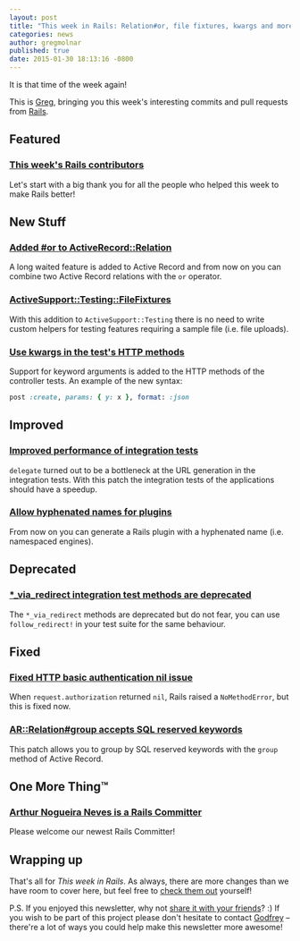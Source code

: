```yaml
---
layout: post
title: "This week in Rails: Relation#or, file fixtures, kwargs and more!"
categories: news
author: gregmolnar
published: true
date: 2015-01-30 18:13:16 -0800
---
```


It is that time of the week again!

This is [Greg](https://github.com/gregmolnar), bringing you this week's interesting commits and pull requests from [Rails](https://github.com/rails/rails).

## Featured

### [This week's Rails contributors](http://contributors.rubyonrails.org/contributors/in-time-window/this-week)

Let's start with a big thank you for all the people who helped this week to make Rails better!

## New Stuff

### [Added #or to ActiveRecord::Relation](https://github.com/rails/rails/pull/16052)

A long waited feature is added to Active Record and from now on you can combine two Active Record relations with the `or` operator.

### [ActiveSupport::Testing::FileFixtures](https://github.com/rails/rails/pull/18658)

With this addition to `ActiveSupport::Testing` there is no need to write custom helpers for testing features requiring a sample file (i.e. file uploads).

### [Use kwargs in the test's HTTP methods](https://github.com/rails/rails/pull/18323)

Support for keyword arguments is added to the HTTP methods of the controller tests. An example of the new syntax:

```ruby
post :create, params: { y: x }, format: :json
```

## Improved

### [Improved performance of integration tests](https://github.com/rails/rails/commit/1fb9e6eff71eb84b6cb620282c15b7b89d8e70c1)

`delegate` turned out to be a bottleneck at the URL generation in the integration tests. With this patch the integration tests of the applications should have a speedup.

### [Allow hyphenated names for plugins](https://github.com/rails/rails/pull/13601)

From now on you can generate a Rails plugin with a hyphenated name (i.e. namespaced engines).

## Deprecated

### [\*\_via\_redirect integration test methods are deprecated](https://github.com/rails/rails/pull/18693)

The `*_via_redirect` methods are deprecated but do not fear, you can use `follow_redirect!` in your test suite for the same behaviour.

## Fixed

### [Fixed HTTP basic authentication nil issue](https://github.com/rails/rails/pull/18666)

When `request.authorization` returned `nil`, Rails raised a `NoMethodError`, but this is fixed now.

### [AR::Relation#group accepts SQL reserved keywords](https://github.com/rails/rails/pull/18722)

This patch allows you to group by SQL reserved keywords with the `group` method of Active Record.

## One More Thing™

### [Arthur Nogueira Neves is a Rails Committer](https://twitter.com/rails/status/561240742199586816)

Please welcome our newest Rails Committer!

## Wrapping up

That's all for _This week in Rails_. As always, there are more changes than we have room to cover here, but feel free to [check them out](https://github.com/rails/rails) yourself!

P.S. If you enjoyed this newsletter, why not [share it with your friends](https://rails-weekly.ongoodbits.com)? :) If you wish to be part of this project please don't hesitate to contact [Godfrey](mailto:godfrey@brewhouse.io) – there're a lot of ways you could help make this newsletter more awesome!
